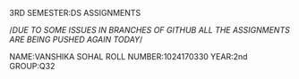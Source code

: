   3RD SEMESTER:DS ASSIGNMENTS

/*DUE TO SOME ISSUES IN BRANCHES OF GITHUB ALL THE ASSIGNMENTS ARE BEING PUSHED AGAIN TODAY*/


NAME:VANSHIKA SOHAL
ROLL NUMBER:1024170330
YEAR:2nd
GROUP:Q32
